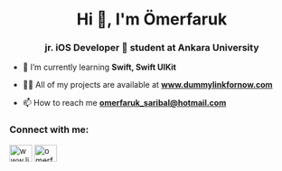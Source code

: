 <h1 align="center">Hi 👋, I'm Ömerfaruk</h1>
<h3 align="center">jr. iOS Developer  student at Ankara University</h3>

- 🌱 I’m currently learning **Swift, Swift UIKit**

- 👨‍💻 All of my projects are available at **www.dummylinkfornow.com**

- 📫 How to reach me **omerfaruk_saribal@hotmail.com**

<h3 align="left">Connect with me:</h3>
<p align="left">
<a href="https://www.linkedin.com/in/omerfaruksaribal" target="blank"><img align="center" src="https://raw.githubusercontent.com/rahuldkjain/github-profile-readme-generator/master/src/images/icons/Social/linked-in-alt.svg" alt="www.linkedin.com/in/omerfaruksaribal" height="30" width="40" /></a>
<a href="https://instagram.com/omerfsrbl" target="blank"><img align="center" src="https://raw.githubusercontent.com/rahuldkjain/github-profile-readme-generator/master/src/images/icons/Social/instagram.svg" alt="omerfsrbl" height="30" width="40" /></a>
</p>
